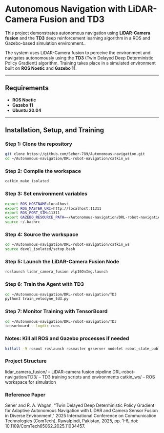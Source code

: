 # Autonomous Navigation with LiDAR-Camera Fusion and TD3

This project demonstrates autonomous navigation using **LiDAR-Camera fusion** and the **TD3** deep reinforcement learning algorithm in a ROS and Gazebo-based simulation environment..

The system uses LiDAR-Camera fusion to perceive the environment and navigates autonomously using the **TD3** (Twin Delayed Deep Deterministic Policy Gradient) algorithm. Training takes place in a simulated environment built on **ROS Noetic** and **Gazebo 11**.

---

## Requirements

- **ROS Noetic**  
- **Gazebo 11**  
- **Ubuntu 20.04**

---

## Installation, Setup, and Training

### Step 1: Clone the repository

```bash
git clone https://github.com/Seher-789/Autonomous-navigation.git
cd ~/Autonomous-navigation/DRL-robot-navigation/catkin_ws
```
### Step 2: Compile the workspace
```bash
catkin_make_isolated
```
### Step 3: Set environment variables
```bash
export ROS_HOSTNAME=localhost
export ROS_MASTER_URI=http://localhost:11311
export ROS_PORT_SIM=11311
export GAZEBO_RESOURCE_PATH=~/Autonomous-navigation/DRL-robot-navigation/catkin_ws/src/multi_robot_scenario/launch
source ~/.bashrc
```
### Step 4: Source the workspace
```bash
cd ~/Autonomous-navigation/DRL-robot-navigation/catkin_ws
source devel_isolated/setup.bash
```
### Step 5: Launch the LiDAR-Camera Fusion Node
```bash
roslaunch lidar_camera_fusion vlp16OnImg.launch
```
### Step 6: Train the Agent with TD3
```bash
cd ~/Autonomous-navigation/DRL-robot-navigation/TD3
python3 train_velodyne_td3.py
```
### Step 7: Monitor Training with TensorBoard
```bash
cd ~/Autonomous-navigation/DRL-robot-navigation/TD3
tensorboard --logdir runs
```
### Notes: Kill all ROS and Gazebo processes if needed
```bash
killall -9 rosout roslaunch rosmaster gzserver nodelet robot_state_publisher gzclient python python3
```

### Project Structure
lidar_camera_fusion/ – LiDAR-camera fusion pipeline
DRL-robot-navigation/TD3/ – TD3 training scripts and environments
catkin_ws/ – ROS workspace for simulation

### Reference Paper
Seher and R. A. Wagan,
"Twin Delayed Deep Deterministic Policy Gradient for Adaptive Autonomous Navigation with LiDAR and Camera Sensor Fusion in Diverse Environment,"
2025 International Conference on Communication Technologies (ComTech), Rawalpindi, Pakistan, 2025, pp. 1-6,
doi: 10.1109/ComTech65062.2025.11034457.

